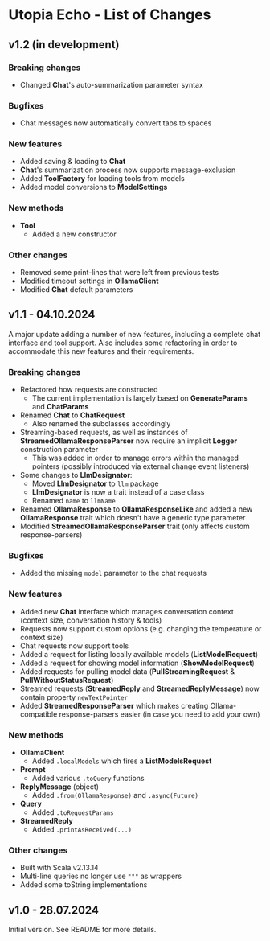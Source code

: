 # Utopia Echo - List of Changes

## v1.2 (in development)
### Breaking changes
- Changed **Chat**'s auto-summarization parameter syntax
### Bugfixes
- Chat messages now automatically convert tabs to spaces
### New features
- Added saving & loading to **Chat**
- **Chat**'s summarization process now supports message-exclusion
- Added **ToolFactory** for loading tools from models
- Added model conversions to **ModelSettings**
### New methods
- **Tool**
  - Added a new constructor
### Other changes
- Removed some print-lines that were left from previous tests
- Modified timeout settings in **OllamaClient**
- Modified **Chat** default parameters

## v1.1 - 04.10.2024
A major update adding a number of new features, including a complete chat interface and tool support. 
Also includes some refactoring in order to accommodate this new features and their requirements.
### Breaking changes
- Refactored how requests are constructed
  - The current implementation is largely based on **GenerateParams** and **ChatParams**
- Renamed **Chat** to **ChatRequest**
  - Also renamed the subclasses accordingly
- Streaming-based requests, as well as instances of **StreamedOllamaResponseParser** 
  now require an implicit **Logger** construction parameter
  - This was added in order to manage errors within the managed pointers 
    (possibly introduced via external change event listeners)
- Some changes to **LlmDesignator**:
  - Moved **LlmDesignator** to `llm` package
  - **LlmDesignator** is now a trait instead of a case class
  - Renamed `name` to `llmName`
- Renamed **OllamaResponse** to **OllamaResponseLike** and added a new **OllamaResponse** trait 
  which doesn't have a generic type parameter
- Modified **StreamedOllamaResponseParser** trait (only affects custom response-parsers)
### Bugfixes
- Added the missing `model` parameter to the chat requests
### New features
- Added new **Chat** interface which manages conversation context (context size, conversation history & tools)
- Requests now support custom options (e.g. changing the temperature or context size)
- Chat requests now support tools
- Added a request for listing locally available models (**ListModelRequest**)
- Added a request for showing model information (**ShowModelRequest**)
- Added requests for pulling model data (**PullStreamingRequest** & **PullWithoutStatusRequest**)
- Streamed requests (**StreamedReply** and **StreamedReplyMessage**) now contain property `newTextPointer`
- Added **StreamedResponseParser** which makes creating Ollama-compatible response-parsers easier 
  (in case you need to add your own)
### New methods
- **OllamaClient**
  - Added `.localModels` which fires a **ListModelsRequest**
- **Prompt**
  - Added various `.toQuery` functions
- **ReplyMessage** (object)
  - Added `.from(OllamaResponse)` and `.async(Future)`
- **Query**
  - Added `.toRequestParams`
- **StreamedReply**
  - Added `.printAsReceived(...)`
### Other changes
- Built with Scala v2.13.14
- Multi-line queries no longer use `"""` as wrappers
- Added some toString implementations

## v1.0 - 28.07.2024
Initial version. See README for more details.
